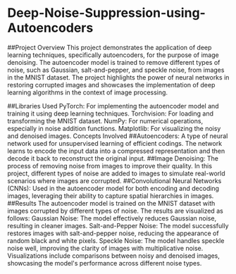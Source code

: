 # Deep-Noise-Suppression-using-Autoencoders

##Project Overview
This project demonstrates the application of deep learning techniques, specifically autoencoders, for the purpose of image denoising. The autoencoder model is trained to remove different types of noise, such as Gaussian, salt-and-pepper, and speckle noise, from images in the MNIST dataset. The project highlights the power of neural networks in restoring corrupted images and showcases the implementation of deep learning algorithms in the context of image processing.

##Libraries Used
PyTorch: For implementing the autoencoder model and training it using deep learning techniques.
Torchvision: For loading and transforming the MNIST dataset.
NumPy: For numerical operations, especially in noise addition functions.
Matplotlib: For visualizing the noisy and denoised images.
Concepts Involved
##Autoencoders: A type of neural network used for unsupervised learning of efficient codings. The network learns to encode the input data into a compressed representation and then decode it back to reconstruct the original input.
##Image Denoising: The process of removing noise from images to improve their quality. In this project, different types of noise are added to images to simulate real-world scenarios where images are corrupted.
##Convolutional Neural Networks (CNNs): Used in the autoencoder model for both encoding and decoding images, leveraging their ability to capture spatial hierarchies in images.
##Results
The autoencoder model is trained on the MNIST dataset with images corrupted by different types of noise. 
The results are visualized as follows:
Gaussian Noise: The model effectively reduces Gaussian noise, resulting in cleaner images.
Salt-and-Pepper Noise: The model successfully restores images with salt-and-pepper noise, reducing the appearance of random black and white pixels.
Speckle Noise: The model handles speckle noise well, improving the clarity of images with multiplicative noise.
Visualizations include comparisons between noisy and denoised images, showcasing the model's performance across different noise types.

